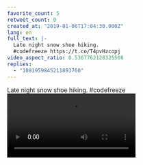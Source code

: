 ```yaml
---
favorite_count: 5
retweet_count: 0
created_at: "2019-01-06T17:04:30.000Z"
lang: en
full_text: |-
  Late night snow shoe hiking.
  #codefreeze https://t.co/T4pvHzcopj
video_aspect_ratio: 0.5367762128325508
replies:
  - "1081959845211893760"
---
```


Late night snow shoe hiking. #codefreeze
![Embedded Video](https://twitter-media-coderbyheart.s3.eu-north-1.amazonaws.com/1081959705453477888-y1St6hi-GYyD0eC-.mp4)
